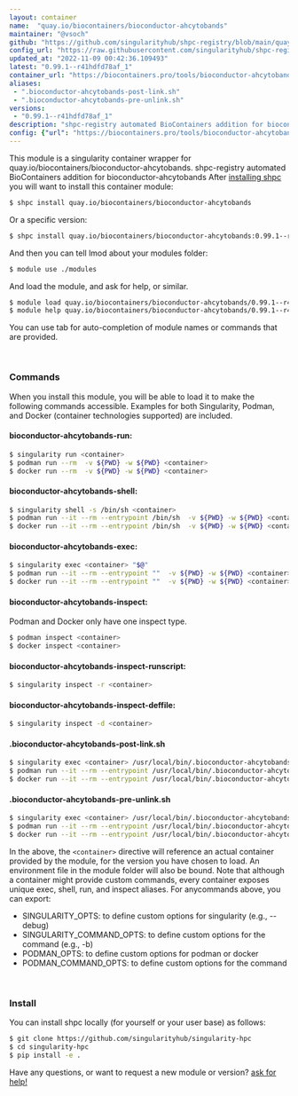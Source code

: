 ```yaml
---
layout: container
name:  "quay.io/biocontainers/bioconductor-ahcytobands"
maintainer: "@vsoch"
github: "https://github.com/singularityhub/shpc-registry/blob/main/quay.io/biocontainers/bioconductor-ahcytobands/container.yaml"
config_url: "https://raw.githubusercontent.com/singularityhub/shpc-registry/main/quay.io/biocontainers/bioconductor-ahcytobands/container.yaml"
updated_at: "2022-11-09 00:42:36.109493"
latest: "0.99.1--r41hdfd78af_1"
container_url: "https://biocontainers.pro/tools/bioconductor-ahcytobands"
aliases:
 - ".bioconductor-ahcytobands-post-link.sh"
 - ".bioconductor-ahcytobands-pre-unlink.sh"
versions:
 - "0.99.1--r41hdfd78af_1"
description: "shpc-registry automated BioContainers addition for bioconductor-ahcytobands"
config: {"url": "https://biocontainers.pro/tools/bioconductor-ahcytobands", "maintainer": "@vsoch", "description": "shpc-registry automated BioContainers addition for bioconductor-ahcytobands", "latest": {"0.99.1--r41hdfd78af_1": "sha256:5e9593d2a59d55700e9b7c552a1dad0ec851b3f29a7efbef99c0d41847a04d74"}, "tags": {"0.99.1--r41hdfd78af_1": "sha256:5e9593d2a59d55700e9b7c552a1dad0ec851b3f29a7efbef99c0d41847a04d74"}, "docker": "quay.io/biocontainers/bioconductor-ahcytobands", "aliases": {".bioconductor-ahcytobands-post-link.sh": "/usr/local/bin/.bioconductor-ahcytobands-post-link.sh", ".bioconductor-ahcytobands-pre-unlink.sh": "/usr/local/bin/.bioconductor-ahcytobands-pre-unlink.sh"}}
---
```


This module is a singularity container wrapper for quay.io/biocontainers/bioconductor-ahcytobands.
shpc-registry automated BioContainers addition for bioconductor-ahcytobands
After [installing shpc](#install) you will want to install this container module:


```bash
$ shpc install quay.io/biocontainers/bioconductor-ahcytobands
```

Or a specific version:

```bash
$ shpc install quay.io/biocontainers/bioconductor-ahcytobands:0.99.1--r41hdfd78af_1
```

And then you can tell lmod about your modules folder:

```bash
$ module use ./modules
```

And load the module, and ask for help, or similar.

```bash
$ module load quay.io/biocontainers/bioconductor-ahcytobands/0.99.1--r41hdfd78af_1
$ module help quay.io/biocontainers/bioconductor-ahcytobands/0.99.1--r41hdfd78af_1
```

You can use tab for auto-completion of module names or commands that are provided.

<br>

### Commands

When you install this module, you will be able to load it to make the following commands accessible.
Examples for both Singularity, Podman, and Docker (container technologies supported) are included.

#### bioconductor-ahcytobands-run:

```bash
$ singularity run <container>
$ podman run --rm  -v ${PWD} -w ${PWD} <container>
$ docker run --rm  -v ${PWD} -w ${PWD} <container>
```

#### bioconductor-ahcytobands-shell:

```bash
$ singularity shell -s /bin/sh <container>
$ podman run --it --rm --entrypoint /bin/sh  -v ${PWD} -w ${PWD} <container>
$ docker run --it --rm --entrypoint /bin/sh  -v ${PWD} -w ${PWD} <container>
```

#### bioconductor-ahcytobands-exec:

```bash
$ singularity exec <container> "$@"
$ podman run --it --rm --entrypoint ""  -v ${PWD} -w ${PWD} <container> "$@"
$ docker run --it --rm --entrypoint ""  -v ${PWD} -w ${PWD} <container> "$@"
```

#### bioconductor-ahcytobands-inspect:

Podman and Docker only have one inspect type.

```bash
$ podman inspect <container>
$ docker inspect <container>
```

#### bioconductor-ahcytobands-inspect-runscript:

```bash
$ singularity inspect -r <container>
```

#### bioconductor-ahcytobands-inspect-deffile:

```bash
$ singularity inspect -d <container>
```


#### .bioconductor-ahcytobands-post-link.sh

```bash
$ singularity exec <container> /usr/local/bin/.bioconductor-ahcytobands-post-link.sh
$ podman run --it --rm --entrypoint /usr/local/bin/.bioconductor-ahcytobands-post-link.sh   -v ${PWD} -w ${PWD} <container> -c " $@"
$ docker run --it --rm --entrypoint /usr/local/bin/.bioconductor-ahcytobands-post-link.sh   -v ${PWD} -w ${PWD} <container> -c " $@"
```


#### .bioconductor-ahcytobands-pre-unlink.sh

```bash
$ singularity exec <container> /usr/local/bin/.bioconductor-ahcytobands-pre-unlink.sh
$ podman run --it --rm --entrypoint /usr/local/bin/.bioconductor-ahcytobands-pre-unlink.sh   -v ${PWD} -w ${PWD} <container> -c " $@"
$ docker run --it --rm --entrypoint /usr/local/bin/.bioconductor-ahcytobands-pre-unlink.sh   -v ${PWD} -w ${PWD} <container> -c " $@"
```



In the above, the `<container>` directive will reference an actual container provided
by the module, for the version you have chosen to load. An environment file in the
module folder will also be bound. Note that although a container
might provide custom commands, every container exposes unique exec, shell, run, and
inspect aliases. For anycommands above, you can export:

 - SINGULARITY_OPTS: to define custom options for singularity (e.g., --debug)
 - SINGULARITY_COMMAND_OPTS: to define custom options for the command (e.g., -b)
 - PODMAN_OPTS: to define custom options for podman or docker
 - PODMAN_COMMAND_OPTS: to define custom options for the command

<br>

### Install

You can install shpc locally (for yourself or your user base) as follows:

```bash
$ git clone https://github.com/singularityhub/singularity-hpc
$ cd singularity-hpc
$ pip install -e .
```

Have any questions, or want to request a new module or version? [ask for help!](https://github.com/singularityhub/singularity-hpc/issues)
